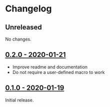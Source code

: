 # Changelog

## Unreleased

No changes.

## [0.2.0 - 2020-01-21](https://github.com/jonas-schievink/irq/releases/tag/0.2.0)

* Improve readme and documentation
* Do not require a user-defined macro to work

## [0.1.0 - 2020-01-19](https://github.com/jonas-schievink/irq/releases/tag/0.1.0)

Initial release.

